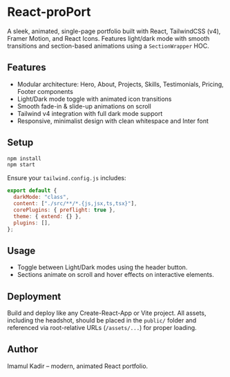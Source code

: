 # React-proPort

A sleek, animated, single-page portfolio built with React, TailwindCSS (v4), Framer Motion, and React Icons. Features light/dark mode with smooth transitions and section-based animations using a `SectionWrapper` HOC.

## Features

- Modular architecture: Hero, About, Projects, Skills, Testimonials, Pricing, Footer components
- Light/Dark mode toggle with animated icon transitions
- Smooth fade-in & slide-up animations on scroll
- Tailwind v4 integration with full dark mode support
- Responsive, minimalist design with clean whitespace and Inter font

## Setup

```bash
npm install
npm start
```

Ensure your `tailwind.config.js` includes:

```js
export default {
  darkMode: "class",
  content: ["./src/**/*.{js,jsx,ts,tsx}"],
  corePlugins: { preflight: true },
  theme: { extend: {} },
  plugins: [],
};
```

## Usage

- Toggle between Light/Dark modes using the header button.
- Sections animate on scroll and hover effects on interactive elements.

## Deployment

Build and deploy like any Create-React-App or Vite project. All assets, including the headshot, should be placed in the `public/` folder and referenced via root-relative URLs (`/assets/...`) for proper loading.

## Author

Imamul Kadir – modern, animated React portfolio.
